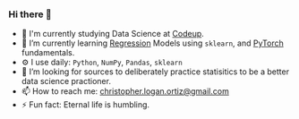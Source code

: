 ### Hi there 👋


- 📖 I'm currently studying Data Science at [Codeup](https://codeup.com/).
- 🌱 I’m currently learning [Regression](https://github.com/Promeos/regression-exercises) Models using `sklearn`, and [PyTorch](https://github.com/Promeos/pytorch-intro) fundamentals. 
- ⚙️ I use daily: `Python`, `NumPy`, `Pandas`, `sklearn`
- 🤔 I’m looking for sources to deliberately practice statisitics to be a better data science practioner.
- 📫 How to reach me: christopher.logan.ortiz@gmail.com
- ⚡ Fun fact: Eternal life is humbling.

